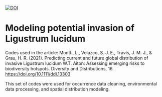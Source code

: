 [![DOI](https://zenodo.org/badge/DOI/10.1016/j.envsoft.2019.104615.svg)](https://doi.org/10.1111/ddi.13303)

# Modeling potential invasion of Ligustrum lucidum
Codes used in the article: Montti, L., Velazco, S. J. E., Travis, J. M. J., & Grau, H. R. (2021). Predicting current and future global distribution of invasive Ligustrum lucidum W.T. Aiton: Assessing emerging risks to biodiversity hotspots. Diversity and Distributions, 16. https://doi.org/10.1111/ddi.13303

This set of codes were used for occurrence data cleaning, environmental data processing, and spatial distribution modeling. 
